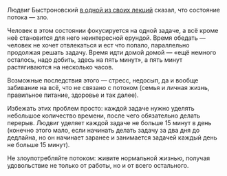 Людвиг Быстроновский [в одной из своих лекций](https://www.youtube.com/watch?v=CsFJzkNG5EY) сказал, что состояние потока — зло.

Человек в этом состоянии фокусируется на одной задаче, а всё кроме неё становится для него неинтересной ерундой. Время обедать — человек не хочет отвлекаться и ест что попало, параллельно продолжая решать задачу. Время идти домой домой — «ещё немного осталось, надо добить, здесь на пять минут», а пять минут растягиваются на несколько часов.

Возможные последствия этого — стресс, недосып, да и вообще забивание на всё, что не связано с потоком (семья и личная жизнь, правильное питание, здоровье и так далее).

Избежать этих проблем просто: каждой задаче нужно уделять небольшое количество времени, после чего обязательно делать перерыв. Людвиг уделяет каждой задаче не больше 15 минут в день (конечно этого мало, если начинать делать задачу за два дня до дедлайна, но он начинает заранее и занимается задачей каждый день не больше 15 минут).

Не злоупотребляйте потоком: живите нормальной жизнью, получая удовольствие не только от работы, но и от всего остального.
